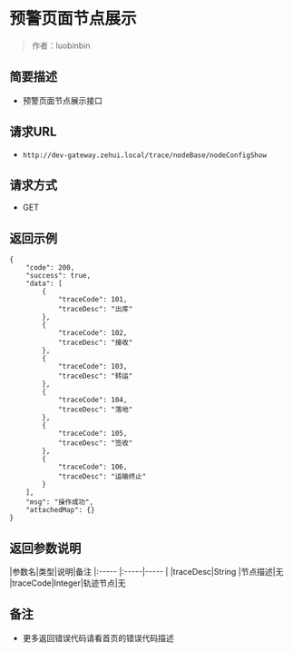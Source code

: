# 预警页面节点展示

> 作者：luobinbin

## 简要描述

- 预警页面节点展示接口

## 请求URL
- `http://dev-gateway.zehui.local/trace/nodeBase/nodeConfigShow`
  
## 请求方式
- GET

## 返回示例 

``` 
{
    "code": 200,
    "success": true,
    "data": [
        {
            "traceCode": 101,
            "traceDesc": "出库"
        },
        {
            "traceCode": 102,
            "traceDesc": "接收"
        },
        {
            "traceCode": 103,
            "traceDesc": "转运"
        },
        {
            "traceCode": 104,
            "traceDesc": "落地"
        },
        {
            "traceCode": 105,
            "traceDesc": "签收"
        },
        {
            "traceCode": 106,
            "traceDesc": "运输终止"
        }
    ],
    "msg": "操作成功",
    "attachedMap": {}
}
```

## 返回参数说明

|参数名|类型|说明|备注
|:-----  |:-----|-----                  |
|traceDesc|String   |节点描述|无
|traceCode|Integer|轨迹节点|无

## 备注 

- 更多返回错误代码请看首页的错误代码描述